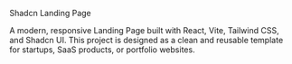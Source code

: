 Shadcn Landing Page

A modern, responsive Landing Page built with React, Vite, Tailwind CSS, and Shadcn UI.
This project is designed as a clean and reusable template for startups, SaaS products, or portfolio websites.
